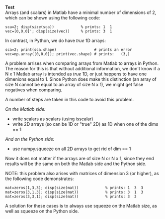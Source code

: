 **Test**  
Arrays (and scalars) in Matlab have a minimal number of dimensions of 2, 
which can be shown using the following code:
```
sca=2; disp(size(sca))            % prints: 1  1
vec=[0,0,0]'; disp(size(vec))     % prints: 3  1
```
In contrast, in Python, we do have *true* 1D arrays:
```
sca=2; print(sca.shape)                 # prints an error
vec=np.array([0,0,0]); print(vec.shape) # prints:   (3,)
```

A problem arrises when comparing arrays from Matlab to arrays in Python. The
reason for this is that without additional information, we don't know if a 
N x 1 Matlab array is intended as *true* 1D, or just happens to have one 
dimenions equal to 1. Since Python does make this distinction (an array 
of size N cannot be equal to an array of size N x 1), we might get
false negatives when comparing.  
  
A number of steps are taken in this code to avoid this problem.
  
*On the Matlab side:*
- write scalars as scalars (using isscalar)
- write 2D arrays (so can be 1D or "true" 2D) as 1D when one of the 
  dims == 1
  
*And on the Python side:*
- use numpy.squeeze on all 2D arrays to get rid of dim == 1

Now it does not matter if the arrays are of size N or N x 1, since they end
results will be the same on both the Matlab side and the Python side.  
  
NOTE: this problem also arises with matrices of dimension 3 (or higher), as the
following code demonstrates:
```
mat=zeros(1,3,3); disp(size(mat))            % prints: 1  3  3
mat=zeros(3,1,3); disp(size(mat))            % prints: 3  1  3
mat=zeros(3,3,1); disp(size(mat))            % prints: 3  3
```
A solution for these cases is to always use squeeze on the Matlab size, as 
well as squeeze on the Python side.